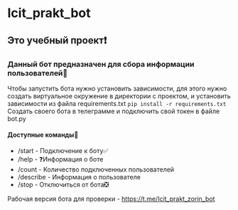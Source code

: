 # Icit_prakt_bot
## Это учебный проект:exclamation:
### Данный бот предназначен для сбора информации пользователей:green_book:
Чтобы запустить бота нужно установить зависимости, для этого нужно создать виртуальное окружение в директории с проектом, и установить зависимости из файла requirements.txt  `pip install -r requirements.txt`
Создать своего бота в телеграмме и подключить свой токен в файле bot.py

#### Доступные команды:page_with_curl:
* /start - Подключение к боту:white_check_mark:
* /help - :question:Информация о боте
* /count - Количество подключенных пользователей
* /describe - Информация о пользователе
* /stop - Отключиться от бота:negative_squared_cross_mark:

Рабочая версия бота для проверки - https://t.me/Icit_prakt_zorin_bot

